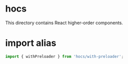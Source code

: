 # hocs
This directory contains React higher-order components.

# import alias
```js
import { withPreloader } from 'hocs/with-preloader';
```
